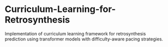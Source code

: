 # Curriculum-Learning-for-Retrosynthesis
Implementation of curriculum learning framework for retrosynthesis prediction using transformer models with difficulty-aware pacing strategies.
